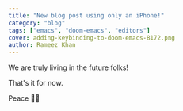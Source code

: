 ```yaml
---
title: "New blog post using only an iPhone!"
category: "blog"
tags: ["emacs", "doom-emacs", "editors"]
cover: adding-keybinding-to-doom-emacs-8172.png
author: Rameez Khan
---
```


We are truly living in the future folks!

That's it for now.

Peace ✌🏽
